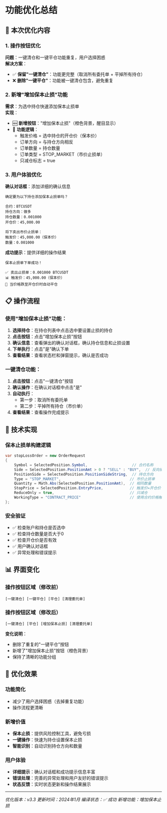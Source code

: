 # 功能优化总结

## 🎯 本次优化内容

### 1. 操作按钮优化
**问题**：一键清仓和一键平仓功能重复，用户选择困惑  
**解决方案**：
- ✅ **保留"一键清仓"**：功能更完整（取消所有委托单 + 平掉所有持仓）
- ❌ **删除"一键平仓"**：功能被一键清仓包含，避免重复

### 2. 新增"增加保本止损"功能
**需求**：为选中持仓快速添加保本止损单  
**实现**：
- 🆕 **新增按钮**："增加保本止损"（橙色背景，醒目显示）
- 🎯 **功能逻辑**：
  - 触发价格 = 选中持仓的开仓价（保本价）
  - 订单方向 = 与持仓方向相反
  - 订单数量 = 持仓数量
  - 订单类型 = STOP_MARKET（市价止损单）
  - 只减仓标志 = true

### 3. 用户体验优化
**确认对话框**：添加详细的确认信息
```
确定要为以下持仓添加保本止损单吗？

合约：BTCUSDT
持仓方向：做多
持仓数量：0.001000
开仓价：45,000.00

将下卖出市价止损单：
触发价：45,000.00（保本价）
数量：0.001000
```

**成功提示**：提供详细的操作结果
```
保本止损单下单成功！

✅ 卖出止损单：0.001000 BTCUSDT
📊 触发价：45,000.00（保本价）
🎯 当价格跌至开仓价时自动平仓
```

## 📋 操作流程

### 使用"增加保本止损"功能：
1. **选择持仓**：在持仓列表中点击选中要设置止损的持仓
2. **点击按钮**：点击"增加保本止损"按钮
3. **确认信息**：查看弹出的确认对话框，确认持仓信息和止损设置
4. **下单执行**：点击"是"确认下单
5. **查看结果**：查看状态栏和弹窗提示，确认是否成功

### 一键清仓功能：
1. **点击按钮**：点击"一键清仓"按钮
2. **确认操作**：在确认对话框中点击"是"
3. **自动执行**：
   - 第一步：取消所有委托单
   - 第二步：平掉所有持仓（市价单）
4. **查看结果**：查看操作完成提示

## 🔧 技术实现

### 保本止损单构建逻辑
```csharp
var stopLossOrder = new OrderRequest
{
    Symbol = SelectedPosition.Symbol,                    // 合约名称
    Side = SelectedPosition.PositionAmt > 0 ? "SELL" : "BUY",  // 反向操作
    PositionSide = SelectedPosition.PositionSideString,  // 持仓方向
    Type = "STOP_MARKET",                               // 市价止损单
    Quantity = Math.Abs(SelectedPosition.PositionAmt),  // 相同数量
    StopPrice = SelectedPosition.EntryPrice,            // 触发价=开仓价
    ReduceOnly = true,                                  // 只减仓
    WorkingType = "CONTRACT_PRICE"                      // 使用合约价格触发
};
```

### 安全验证
- ✅ 检查账户和持仓是否选中
- ✅ 检查持仓数量是否大于0
- ✅ 检查开仓价是否有效
- ✅ 用户确认对话框
- ✅ 异常处理和错误提示

## 📊 界面变化

### 操作按钮区域（修改前）
```
[一键清仓] [一键平仓] [平仓] [清理委托单]
```

### 操作按钮区域（修改后）
```
[一键清仓] [平仓] [增加保本止损] [清理委托单]
```

**变化说明**：
- 删除了重复的"一键平仓"按钮
- 新增了"增加保本止损"按钮（橙色背景）
- 保持了清晰的功能分组

## 🎉 优化效果

### 功能简化
- 减少了用户选择困惑（去掉重复功能）
- 操作流程更清晰

### 新增价值
- **保本止损**：提供风险控制工具，避免亏损
- **一键操作**：快速为持仓设置保本止损
- **智能识别**：自动识别持仓方向和数量

### 用户体验
- **详细提示**：确认对话框和成功提示信息丰富
- **错误处理**：完善的异常处理和用户友好的错误提示
- **状态反馈**：实时状态更新和操作结果展示

---
*优化版本：v3.3*
*更新时间：2024年1月*
*编译状态：✅ 成功*
*新增功能：增加保本止损* 